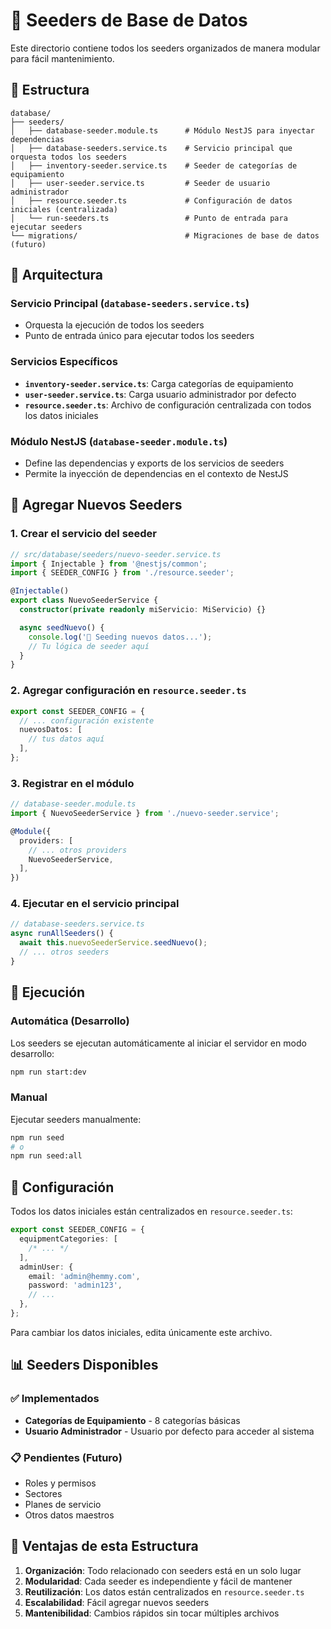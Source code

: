 # 🌱 Seeders de Base de Datos

Este directorio contiene todos los seeders organizados de manera modular para fácil mantenimiento.

## 📁 Estructura

```
database/
├── seeders/
│   ├── database-seeder.module.ts      # Módulo NestJS para inyectar dependencias
│   ├── database-seeders.service.ts    # Servicio principal que orquesta todos los seeders
│   ├── inventory-seeder.service.ts    # Seeder de categorías de equipamiento
│   ├── user-seeder.service.ts         # Seeder de usuario administrador
│   ├── resource.seeder.ts             # Configuración de datos iniciales (centralizada)
│   └── run-seeders.ts                 # Punto de entrada para ejecutar seeders
└── migrations/                        # Migraciones de base de datos (futuro)
```

## 🎯 Arquitectura

### Servicio Principal (`database-seeders.service.ts`)

- Orquesta la ejecución de todos los seeders
- Punto de entrada único para ejecutar todos los seeders

### Servicios Específicos

- **`inventory-seeder.service.ts`**: Carga categorías de equipamiento
- **`user-seeder.service.ts`**: Carga usuario administrador por defecto
- **`resource.seeder.ts`**: Archivo de configuración centralizada con todos los datos iniciales

### Módulo NestJS (`database-seeder.module.ts`)

- Define las dependencias y exports de los servicios de seeders
- Permite la inyección de dependencias en el contexto de NestJS

## 📝 Agregar Nuevos Seeders

### 1. Crear el servicio del seeder

```typescript
// src/database/seeders/nuevo-seeder.service.ts
import { Injectable } from '@nestjs/common';
import { SEEDER_CONFIG } from './resource.seeder';

@Injectable()
export class NuevoSeederService {
  constructor(private readonly miServicio: MiServicio) {}

  async seedNuevo() {
    console.log('🌱 Seeding nuevos datos...');
    // Tu lógica de seeder aquí
  }
}
```

### 2. Agregar configuración en `resource.seeder.ts`

```typescript
export const SEEDER_CONFIG = {
  // ... configuración existente
  nuevosDatos: [
    // tus datos aquí
  ],
};
```

### 3. Registrar en el módulo

```typescript
// database-seeder.module.ts
import { NuevoSeederService } from './nuevo-seeder.service';

@Module({
  providers: [
    // ... otros providers
    NuevoSeederService,
  ],
})
```

### 4. Ejecutar en el servicio principal

```typescript
// database-seeders.service.ts
async runAllSeeders() {
  await this.nuevoSeederService.seedNuevo();
  // ... otros seeders
}
```

## 🚀 Ejecución

### Automática (Desarrollo)

Los seeders se ejecutan automáticamente al iniciar el servidor en modo desarrollo:

```bash
npm run start:dev
```

### Manual

Ejecutar seeders manualmente:

```bash
npm run seed
# o
npm run seed:all
```

## 🔧 Configuración

Todos los datos iniciales están centralizados en `resource.seeder.ts`:

```typescript
export const SEEDER_CONFIG = {
  equipmentCategories: [
    /* ... */
  ],
  adminUser: {
    email: 'admin@hemmy.com',
    password: 'admin123',
    // ...
  },
};
```

Para cambiar los datos iniciales, edita únicamente este archivo.

## 📊 Seeders Disponibles

### ✅ Implementados

- **Categorías de Equipamiento** - 8 categorías básicas
- **Usuario Administrador** - Usuario por defecto para acceder al sistema

### 📋 Pendientes (Futuro)

- Roles y permisos
- Sectores
- Planes de servicio
- Otros datos maestros

## 🎨 Ventajas de esta Estructura

1. **Organización**: Todo relacionado con seeders está en un solo lugar
2. **Modularidad**: Cada seeder es independiente y fácil de mantener
3. **Reutilización**: Los datos están centralizados en `resource.seeder.ts`
4. **Escalabilidad**: Fácil agregar nuevos seeders
5. **Mantenibilidad**: Cambios rápidos sin tocar múltiples archivos
